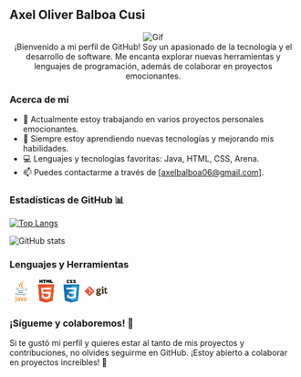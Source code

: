 ## Axel Oliver Balboa Cusi

<div style="text-align:center">
<img src="https://media2.giphy.com/media/3ohze37KaUXb6L9Ktq/giphy.gif?cid=6c09b952clwe0qopmybkh9k2krp9wudm4z0f13km3120njxr&ep=v1_internal_gif_by_id&rid=giphy.gif&ct=g" alt="Gif" width="300" />
</div>

<div style="text-align:center">
¡Bienvenido a mi perfil de GitHub! Soy un apasionado de la tecnología y el desarrollo de software. Me encanta explorar nuevas herramientas y lenguajes de programación, además de colaborar en proyectos emocionantes.
</div>

### Acerca de mí

- 🔭 Actualmente estoy trabajando en varios proyectos personales emocionantes.
- 🌱 Siempre estoy aprendiendo nuevas tecnologías y mejorando mis habilidades.
- 💻 Lenguajes y tecnologías favoritas: Java, HTML, CSS, Arena.
- 📫 Puedes contactarme a través de [axelbalboa06@gmail.com].


### Estadísticas de GitHub 📊

[![Top Langs](https://github-readme-stats.vercel.app/api/top-langs/?username=AxeloliverBC&layout=compact&theme=radical)](https://github.com/anuraghazra/github-readme-stats)

![GitHub stats](https://github-readme-stats.vercel.app/api?username=AxeloliverBC&show_icons=true&theme=radical)


### Lenguajes y Herramientas

<p>
  <img src="https://raw.githubusercontent.com/github/explore/80688e429a7d4ef2fca1e82350fe8e3517d3494d/topics/java/java.png" alt="Java" width="40" height="40" />
  <img src="https://raw.githubusercontent.com/github/explore/80688e429a7d4ef2fca1e82350fe8e3517d3494d/topics/html/html.png" alt="HTML" width="40" height="40" />
  <img src="https://raw.githubusercontent.com/github/explore/80688e429a7d4ef2fca1e82350fe8e3517d3494d/topics/css/css.png" alt="CSS" width="40" height="40" />
  <img src="https://raw.githubusercontent.com/github/explore/80688e429a7d4ef2fca1e82350fe8e3517d3494d/topics/git/git.png" alt="Git" width="40" height="40" />
</p>

### ¡Sígueme y colaboremos! 🤝

Si te gustó mi perfil y quieres estar al tanto de mis proyectos y contribuciones, no olvides seguirme en GitHub. ¡Estoy abierto a colaborar en proyectos increíbles! 💫
